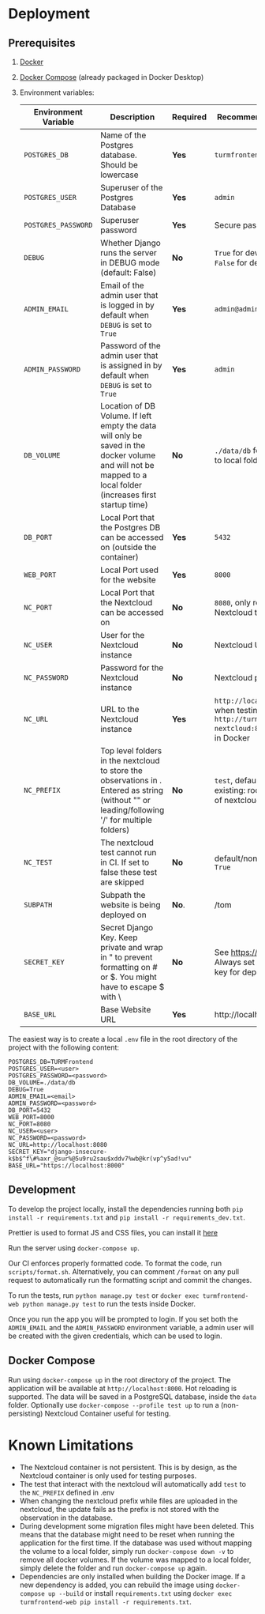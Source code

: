 # Deployment

## Prerequisites
1. [Docker](https://www.docker.com/get-started)
2. [Docker Compose](https://docs.docker.com/compose/install/) (already packaged in Docker Desktop)
3. Environment variables:


    | **Environment Variable** | **Description**                                                                                                                                               | **Required** | **Recommended Value**                          |
    |--------------------------|---------------------------------------------------------------------------------------------------------------------------------------------------------------|--------------|------------------------------------------------|
    | `POSTGRES_DB`            | Name of the Postgres database. Should be lowercase                                                                                                                               | **Yes**      | `turmfrontend`                                 |
    | `POSTGRES_USER`          | Superuser of the Postgres Database                                                                                                                            | **Yes**      | `admin`                                        |
    | `POSTGRES_PASSWORD`      | Superuser password                                                                                                                                            | **Yes**      | Secure password                                |
    | `DEBUG`                  | Whether Django runs the server in DEBUG mode (default: False)                                                                                                 | **No**       | `True` for development, `False` for deployment |
    | `ADMIN_EMAIL`            | Email of the admin user that is logged in by default when `DEBUG` is set to `True`                                                                            | **Yes**      | `admin@admin.com`                              |
    | `ADMIN_PASSWORD`         | Password of the admin user that is assigned in by default when `DEBUG` is set to `True`                                                                       | **Yes**      | `admin`                                        |
    | `DB_VOLUME`              | Location of DB Volume. If left empty the data will only be saved in the docker volume and will not be mapped to a local folder (increases first startup time) | **No**       | `./data/db` for mapping to local folder        |
    | `DB_PORT`                | Local Port that the Postgres DB can be accessed on (outside the container)                                                                                    | **Yes**      | `5432`                                         |
    | `WEB_PORT`               | Local Port used for the website                                                                                                                               | **Yes**      | `8000`                                         |
    | `NC_PORT`                | Local Port that the Nextcloud can be accessed on                                                                                                              | **No**       | `8080`, only required for Nextcloud testing    |
    | `NC_USER`                | User for the Nextcloud instance                                                                                                                               | **No**       | Nextcloud User                                 |
    | `NC_PASSWORD`            | Password for the Nextcloud instance                                                                                                                           | **No**       | Nextcloud password                             |
    | `NC_URL`                 | URL to the Nextcloud instance                                                                                                                                 | **Yes**      | `http://localhost:8080`, when testing locally. `http://turmfrontend-nextcloud:80` when run in Docker                                |
    | `NC_PREFIX`              | Top level folders in the nextcloud to store the observations in . Entered as string (without "" or leading/following '/' for multiple folders)                | **No**      | `test`, default/non-existing: root directory of nextcloud,                                  |
    | `NC_TEST`                | The nextcloud test cannot run in CI. If set to false these test are skipped                                                                                   | **No**      | default/non-existing `True`                                 |
    | `SUBPATH`                | Subpath the website is being deployed on                                                                                  | **No**.      | /tom                              |
    | `SECRET_KEY`             | Secret Django Key. Keep private and wrap in " to prevent formatting on # or $. You might have to escape $ with \                                                                           | **No**      | See https://djecrety.ir/. Always set a private key for deployment!                           |
    | `BASE_URL`               | Base Website URL                                                                              | **Yes**      | http://localhost:8000                  |


The easiest way is to create a local `.env` file in the root directory of the project with the following content:
```.env
POSTGRES_DB=TURMFrontend
POSTGRES_USER=<user>
POSTGRES_PASSWORD=<password>
DB_VOLUME=./data/db
DEBUG=True
ADMIN_EMAIL=<email>
ADMIN_PASSWORD=<password>
DB_PORT=5432
WEB_PORT=8000
NC_PORT=8080
NC_USER=<user>
NC_PASSWORD=<password>
NC_URL=http://localhost:8080
SECRET_KEY="django-insecure-k$b$^f\#%axr_@sur%@5u9ru2sau$xddv7%wb@kr(vp^y5ad!vu"
BASE_URL="https://localhost:8000"
```

## Development

To develop the project locally, install the dependencies running both
`pip install -r requirements.txt` and  `pip install -r requirements_dev.txt`.

Prettier is used to format JS and CSS files, you can install it [here](https://prettier.io/docs/en/install)

Run the server using `docker-compose up`.

Our CI enforces properly formatted code. To format the code, run `scripts/format.sh`.
Alternatively, you can comment `/format` on any pull request to automatically run the formatting script and commit the changes.

To run the tests, run `python manage.py test` or `docker exec turmfrontend-web python manage.py test` to run the tests inside Docker.

Once you run the app you will be prompted to login.
If you set both the `ADMIN_EMAIL` and  the `ADMIN_PASSWORD` environment variable,
a admin user will be created with the given credentials, which can be used to login.

## Docker Compose
Run using `docker-compose up` in the root directory of the project. The application will be available at `http://localhost:8000`.
Hot reloading is supported. The data will be saved in a PostgreSQL database, inside the `data` folder.
Optionally use `docker-compose --profile test up` to run a (non-persisting) Nextcloud Container useful for testing.

# Known Limitations
- The Nextcloud container is not persistent. This is by design, as the Nextcloud container is only used for testing purposes.
- The test that interact with the nextcloud will automatically add `test` to the `NC_PREFIX` defined in .env
- When changing the nextcloud prefix while files are uploaded in the nextcloud, the update fails as the prefix is not stored with the observation in the database.  
- During development some migration files might have been deleted. This means that the database might need to be reset when running the application for the first time. If the database was used without mapping the volume to a local folder, simply run `docker-compose down -v` to remove all docker volumes. If the volume was mapped to a local folder, simply delete the folder and run `docker-compose up` again.
- Dependencies are only installed when building the Docker image. If a new dependency is added, you can rebuild the image using `docker-compose up --build` or install `requirements.txt` using `docker exec turmfrontend-web pip install -r requirements.txt`.
